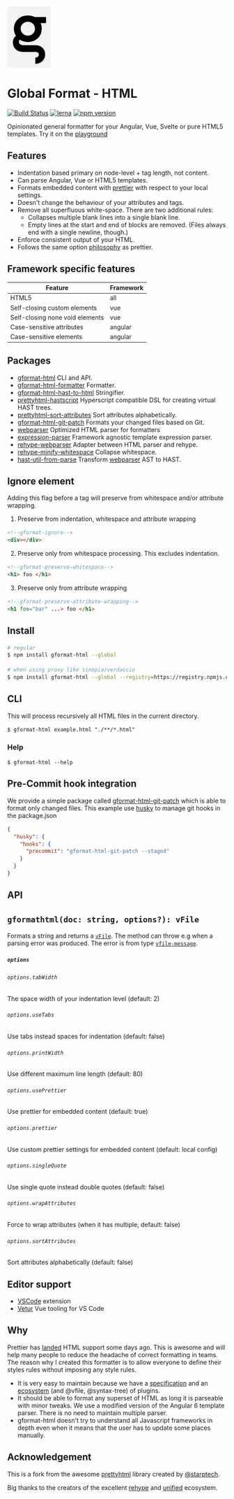 <img src="./logo.png" width="100" style="margin: auto">

# Global Format - HTML

[![Build Status](https://dev.azure.com/prettyhtml/Prettyhtml/_apis/build/status/Prettyhtml.prettyhtml)](https://dev.azure.com/prettyhtml/Prettyhtml/_build/latest?definitionId=1)
[![lerna](https://img.shields.io/badge/maintained%20with-lerna-cc00ff.svg)](https://lernajs.io/)
[![npm version](https://badge.fury.io/js/%40starptech%2Fprettyhtml.svg)](https://badge.fury.io/js/%40starptech%2Fprettyhtml)

Opinionated general formatter for your Angular, Vue, Svelte or pure HTML5 templates. Try it on the
<a href="https://alexmarucci.github.io/gformat-playground" target="_blank">playground</a>

## Features

- Indentation based primary on node-level + tag length, not content.
- Can parse Angular, Vue or HTML5 templates.
- Formats embedded content with [prettier](https://github.com/prettier/prettier) with respect to your local settings.
- Doesn't change the behaviour of your attributes and tags.
- Remove all superfluous white-space. There are two additional rules:
  - Collapses multiple blank lines into a single blank line.
  - Empty lines at the start and end of blocks are removed. (Files always end with a single newline, though.)
- Enforce consistent output of your HTML.
- Follows the same option [philosophy](https://prettier.io/docs/en/option-philosophy.html) as prettier.

## Framework specific features

| Feature                         | Framework |
| ------------------------------- | --------- |
| HTML5                           | all       |
| Self-closing custom elements    | vue       |
| Self-closing none void elements | vue       |
| Case-sensitive attributes       | angular   |
| Case-sensitive elements         | angular   |

## Packages

- [gformat-html](/packages/gformat-html) CLI and API.
- [gformat-html-formatter](/packages/gformat-html-formatter) Formatter.
- [gformat-html-hast-to-html](/packages/gformat-html-hast-to-html) Stringifier.
- [prettyhtml-hastscript](https://github.com/Prettyhtml/prettyhtml/packages/prettyhtml-hastscript) Hyperscript compatible DSL for creating virtual HAST trees.
- [prettyhtml-sort-attributes](https://github.com/Prettyhtml/prettyhtml/packages/prettyhtml-sort-attributes) Sort attributes alphabetically.
- [gformat-html-git-patch](/packages/gformat-html-git-patch) Formats your changed files based on Git.
- [webparser](https://github.com/Prettyhtml/prettyhtml/packages/webparser) Optimized HTML parser for formatters
- [expression-parser](https://github.com/Prettyhtml/prettyhtml/packages/expression-parser) Framework agnostic template expression parser.
- [rehype-webparser](https://github.com/Prettyhtml/prettyhtml/packages/rehype-webparser) Adapter between HTML parser and rehype.
- [rehype-minify-whitespace](https://github.com/Prettyhtml/prettyhtml/packages/rehype-minify-whitespace) Collapse whitespace.
- [hast-util-from-parse](https://github.com/Prettyhtml/prettyhtml/packages/hast-util-from-webparser) Transform [webparser](https://github.com/Prettyhtml/prettyhtml/packages/webparser) AST to HAST.

## Ignore element

Adding this flag before a tag will preserve from whitespace and/or attribute wrapping.

1. Preserve from indentation, whitespace and attribute wrapping

```html
<!--gformat-ignore-->
<div></div>
```

2. Preserve only from whitespace processing. This excludes indentation.

```html
<!--gformat-preserve-whitespace-->
<h1> foo </h1>
```

3. Preserve only from attribute wrapping

```html
<!--gformat-preserve-attribute-wrapping-->
<h1 foo="bar" ...> foo </h1>
```

## Install

```bash
# regular
$ npm install gformat-html --global

# when using proxy like sinopia/verdaccio
$ npm install gformat-html --global --registry=https://registry.npmjs.org/
```

## CLI

This will process recursively all HTML files in the current directory.

```
$ gformat-html example.html "./**/*.html"
```

### Help

```
$ gformat-html --help
```

## Pre-Commit hook integration

We provide a simple package called [gformat-html-git-patch](/packages/gformat-html-git-patch) which is able to format only changed files. This example use [husky](https://github.com/typicode/husky) to manage git hooks in the package.json

```json
{
  "husky": {
    "hooks": {
      "precommit": "gformat-html-git-patch --staged"
    }
  }
}
```

## API

## `gformathtml(doc: string, options?): vFile`

Formats a string and returns a [`vFile`](https://github.com/vfile/vfile). The method can throw e.g when a parsing error was produced. The error is from type [`vfile-message`](https://github.com/vfile/vfile-message).

##### `options`

###### `options.tabWidth`

The space width of your indentation level (default: 2)

###### `options.useTabs`

Use tabs instead spaces for indentation (default: false)

###### `options.printWidth`

Use different maximum line length (default: 80)

###### `options.usePrettier`

Use prettier for embedded content (default: true)

###### `options.prettier`

Use custom prettier settings for embedded content (default: local config)

###### `options.singleQuote`

Use single quote instead double quotes (default: false)

###### `options.wrapAttributes`

Force to wrap attributes (when it has multiple, default: false)

###### `options.sortAttributes`

Sort attributes alphabetically (default: false)

## Editor support

- [VSCode](https://marketplace.visualstudio.com/items?itemName=gformat.html-formatter) extension
- [Vetur](https://vuejs.github.io/vetur/formatting.html#formatters) Vue tooling for VS Code

## Why

Prettier has [landed](https://github.com/prettier/prettier/releases/tag/1.15.0) HTML support some days ago. This is awesome and will help many people to reduce the headache of correct formatting in teams. The reason why I created this formatter is to allow everyone to define their styles rules without imposing any style rules.

- It is very easy to maintain because we have a [specification](https://github.com/syntax-tree/hast) and an [ecosystem](https://github.com/rehypejs/rehype) (and @vfile, @syntax-tree) of plugins.
- It should be able to format any superset of HTML as long it is parseable with minor tweaks. We use a modified version of the Angular 6 template parser. There is no need to maintain multiple parser.
- gformat-html doesn't try to understand all Javascript frameworks in depth even when it means that the user has to update some places manually.

## Acknowledgement
This is a fork from the awesome [prettyhtml](https://github.com/Prettyhtml/prettyhtml) library created by [@starptech](https://github.com/StarpTech).

Big thanks to the creators of the excellent [rehype](https://github.com/rehypejs/rehype) and [unified](https://github.com/unifiedjs/unified) ecosystem.
